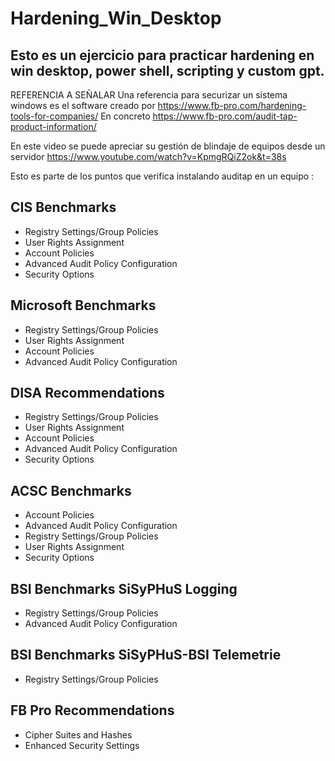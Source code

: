 # Hardening_Win_Desktop
## Esto es un ejercicio para practicar hardening en win desktop, power shell, scripting y custom gpt.


REFERENCIA A SEÑALAR
Una referencia para securizar un sistema windows es el software creado por https://www.fb-pro.com/hardening-tools-for-companies/
En concreto https://www.fb-pro.com/audit-tap-product-information/

En este video se puede apreciar su gestión de blindaje de equipos desde un servidor https://www.youtube.com/watch?v=KpmgRQiZ2ok&t=38s

Esto es parte de los puntos que verifica instalando auditap en un equipo :

## CIS Benchmarks

- Registry Settings/Group Policies
- User Rights Assignment
- Account Policies
- Advanced Audit Policy Configuration
- Security Options

## Microsoft Benchmarks

- Registry Settings/Group Policies
- User Rights Assignment
- Account Policies
- Advanced Audit Policy Configuration

## DISA Recommendations

- Registry Settings/Group Policies
- User Rights Assignment
- Account Policies
- Advanced Audit Policy Configuration
- Security Options

## ACSC Benchmarks

- Account Policies
- Advanced Audit Policy Configuration
- Registry Settings/Group Policies
- User Rights Assignment
- Security Options

## BSI Benchmarks SiSyPHuS Logging

- Registry Settings/Group Policies
- Advanced Audit Policy Configuration

## BSI Benchmarks SiSyPHuS-BSI Telemetrie

- Registry Settings/Group Policies

## FB Pro Recommendations

- Cipher Suites and Hashes
- Enhanced Security Settings
